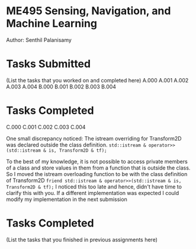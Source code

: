 # ME495 Sensing, Navigation, and Machine Learning
Author: Senthil Palanisamy
# Tasks Submitted
(List the tasks that you worked on and completed here)
A.000
A.001
A.002
A.003
A.004
B.000
B.001
B.002
B.003
B.004


# Tasks Completed
C.000
C.001
C.002
C.003
C.004


One small discrepancy noticed:
The istream overriding for Transform2D was declared outside the class definition.
`std::istream & operator>>(std::istream & is, Transform2D & tf);`

To the best of my knowledge, it is not possible to access private members of 
a class and store values in them from a function that is outside the class. So
I moved the istream overloading function to be with the class definition of
Transform2D
`friend std::istream & operator>>(std::istream & is, Transform2D & tf);`
I noticed this too late and hence, didn't have time to clarify this with you.
If a different implementation was expected I could modify my implementation 
in the next submission
# Tasks Completed
(List the tasks that you finished in previous assignments here)
